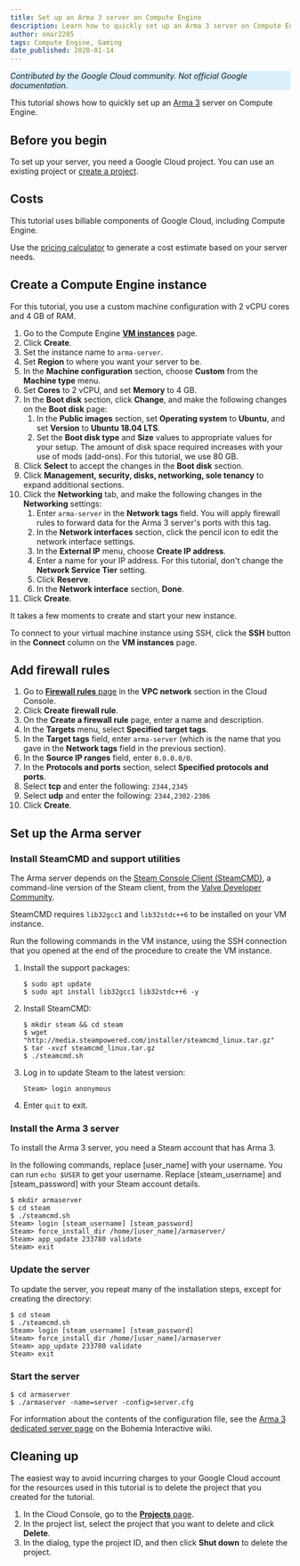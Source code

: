 ```yaml
---
title: Set up an Arma 3 server on Compute Engine
description: Learn how to quickly set up an Arma 3 server on Compute Engine.
author: omar2205
tags: Compute Engine, Gaming
date_published: 2020-01-14
---
```


<p style="background-color:#D9EFFC;"><i>Contributed by the Google Cloud community. Not official Google documentation.</i></p>

This tutorial shows how to quickly set up an [Arma 3](https://arma3.com/) server on Compute Engine.

## Before you begin

To set up your server, you need a Google Cloud project. You can use an existing project or
[create a project](https://console.cloud.google.com/project).

## Costs

This tutorial uses billable components of Google Cloud, including Compute Engine.

Use the [pricing calculator](https://cloud.google.com/products/calculator/)
to generate a cost estimate based on your server needs.

## Create a Compute Engine instance

For this tutorial, you use a custom machine configuration with 2 vCPU cores and 4 GB of RAM.

1.  Go to the Compute Engine [**VM instances**](https://console.cloud.google.com/compute/instances) page.
1.  Click **Create**.
1.  Set the instance name to `arma-server`.
1.  Set **Region** to where you want your server to be.
1.  In the **Machine configuration** section, choose **Custom** from the **Machine type** menu.
1.  Set **Cores** to  2 vCPU, and set **Memory** to 4 GB.
1.  In the **Boot disk** section, click **Change**, and make the following changes on the **Boot disk** page: 
    1.  In the **Public images** section, set **Operating system** to **Ubuntu**, and set **Version** to
    **Ubuntu 18.04 LTS**.
    1.  Set the **Boot disk type** and **Size** values to appropriate values for your setup. The amount of disk space
        required increases with your use of mods (add-ons). For this tutorial, we use 80 GB.
1.  Click **Select** to accept the changes in the **Boot disk** section.
1.  Click **Management, security, disks, networking, sole tenancy** to expand additional sections.
1.  Click the **Networking** tab, and make the following changes in the **Networking** settings:
    1.  Enter `arma-server` in the **Network tags** field. You will apply firewall rules to forward data for the Arma 3
        server's ports with this tag.
    1.  In the **Network interfaces** section, click the pencil icon to edit the network interface settings. 
    1.  In the **External IP** menu, choose **Create IP address**.
    1.  Enter a name for your IP address. For this tutorial, don't change the **Network Service Tier** setting.
    1.  Click **Reserve**.
    1.  In the **Network interface** section, **Done**.
1. Click **Create**.

It takes a few moments to create and start your new instance.

To connect to your virtual machine instance using SSH, click the **SSH** button in the **Connect** column on the
**VM instances** page.

## Add firewall rules

1.  Go to [**Firewall rules** page](https://console.cloud.google.com/networking/firewalls/list) in the **VPC network** 
    section in the Cloud Console.
1.  Click **Create firewall rule**.
1.  On the **Create a firewall rule** page, enter a name and description.
1.  In the **Targets** menu, select **Specified target tags**.
1.  In the **Target tags** field, enter `arma-server` (which is the name that you gave in the **Network tags** field in
    the previous section).
1.  In the **Source IP ranges** field, enter `0.0.0.0/0`.
1.  In the **Protocols and ports** section, select **Specified protocols and ports**.
1.  Select **tcp** and enter the following: `2344,2345`
1.  Select **udp** and enter the following: `2344,2302-2306`
1.  Click **Create**.

## Set up the Arma server

### Install SteamCMD and support utilities

The Arma server depends on the [Steam Console Client (SteamCMD)](https://developer.valvesoftware.com/wiki/SteamCMD), a 
command-line version of the Steam client, from the
[Valve Developer Community](https://developer.valvesoftware.com/wiki/Valve_Developer_Community:About).

SteamCMD requires `lib32gcc1` and `lib32stdc++6` to be installed on your VM instance.

Run the following commands in the VM instance, using the SSH connection that you opened at the end of the procedure to
create the VM instance.
    
1.  Install the support packages:

        $ sudo apt update
        $ sudo apt install lib32gcc1 lib32stdc++6 -y

1.  Install SteamCMD:

        $ mkdir steam && cd steam
        $ wget "http://media.steampowered.com/installer/steamcmd_linux.tar.gz"
        $ tar -xvzf steamcmd_linux.tar.gz
        $ ./steamcmd.sh

1.  Log in to update Steam to the latest version:

        Steam> login anonymous
        
1.  Enter `quit` to exit.

### Install the Arma 3 server

To install the Arma 3 server, you need a Steam account that has Arma 3.

In the following commands, replace [user_name] with your username. You can run `echo $USER` to get your username. Replace 
[steam_username] and [steam_password] with your Steam account details.

    $ mkdir armaserver
    $ cd steam
    $ ./steamcmd.sh
    Steam> login [steam_username] [steam_password]
    Steam> force_install_dir /home/[user_name]/armaserver/
    Steam> app_update 233780 validate
    Steam> exit

### Update the server

To update the server, you repeat many of the installation steps, except for creating the directory:

    $ cd steam
    $ ./steamcmd.sh
    Steam> login [steam_username] [steam_password]
    Steam> force_install_dir /home/[user_name]/armaserver
    Steam> app_update 233780 validate
    Steam> exit

### Start the server

    $ cd armaserver
    $ ./armaserver -name=server -config=server.cfg

For information about the contents of the configuration file, see the
[Arma 3 dedicated server page](https://community.bistudio.com/wiki/Arma_3_Dedicated_Server#Configuration) on the 
Bohemia Interactive wiki.

## Cleaning up

The easiest way to avoid incurring charges to your Google Cloud account for the resources used in this tutorial is to delete
the project that you created for the tutorial.

1.  In the Cloud Console, go to the [**Projects** page](https://console.cloud.google.com/iam-admin/projects).
1.  In the project list, select the project that you want to delete and click **Delete**.
1.  In the dialog, type the project ID, and then click **Shut down** to delete the project.
